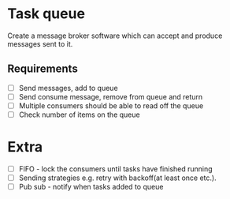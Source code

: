 # Task queue

Create a message broker software which can accept and produce messages sent to it.

## Requirements
- [ ] Send messages, add to queue
- [ ] Send consume message, remove from queue and return
- [ ] Multiple consumers should be able to read off the queue
- [ ] Check number of items on the queue

# Extra
- [ ] FIFO - lock the consumers until tasks have finished running
- [ ] Sending strategies e.g. retry with backoff(at least once etc.).
- [ ] Pub sub - notify when tasks added to queue
